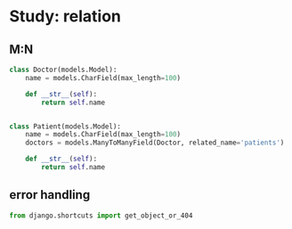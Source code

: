 # Study: relation

## M:N

```python
class Doctor(models.Model):
    name = models.CharField(max_length=100)

    def __str__(self):
        return self.name


class Patient(models.Model):
    name = models.CharField(max_length=100)
    doctors = models.ManyToManyField(Doctor, related_name='patients')

    def __str__(self):
        return self.name
```

## error handling

```python
from django.shortcuts import get_object_or_404
```
